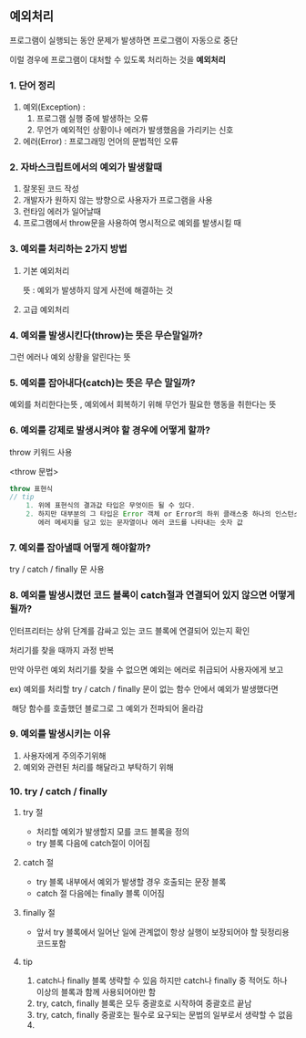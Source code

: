 ## 예외처리

프로그램이 실행되는 동안 문제가 발생하면 프로그램이 자동으로 중단

이럴 경우에 프로그램이 대처할 수 있도록 처리하는 것을 **예외처리**



### 1. 단어 정리

1. 예외(Exception) : 
   1. 프로그램 실행 중에 발생하는 오류
   2. 무언가 예외적인 상황이나 에러가 발생했음을 가리키는 신호
2. 에러(Error) : 프로그래밍 언어의 문법적인 오류



### 2. 자바스크립트에서의 예외가 발생할때

1. 잘못된 코드 작성
2. 개발자가 원하지 않는 방향으로 사용자가 프로그램을 사용
3. 런타임 에러가 일어날때
4. 프로그램에서 throw문을 사용하여 명시적으로 예외를 발생시킬 때 



### 3. 예외를 처리하는 2가지 방법

1. 기본 예외처리

   뜻 : 예외가 발생하지 않게 사전에 해결하는 것

2. 고급 예외처리



### 4. 예외를 발생시킨다(throw)는 뜻은 무슨말일까?

그런 에러나 예외 상황을 알린다는 뜻



### 5. 예외를 잡아내다(catch)는 뜻은 무슨 말일까?

예외를 처리한다는뜻 , 예외에서 회복하기 위해 무언가 필요한 행동을 취한다는 뜻



### 6. 예외를 강제로 발생시켜야 할 경우에 어떻게 할까?

throw 키워드 사용



<throw 문법>

```javascript
throw 표현식
// tip
	1. 위에 표현식의 결과값 타입은 무엇이든 될 수 있다.
    2. 하지만 대부분의 그 타입은 Error 객체 or Error의 하위 클래스중 하나의 인스턴스 나
       에러 메세지를 담고 있는 문자열이나 에러 코드를 나타내는 숫자 값
```



### 7. 예외를 잡아낼때 어떻게 해야할까?

try / catch / finally 문 사용



### 8. 예외를 발생시켰던 코드 블록이 catch절과 연결되어 있지 않으면 어떻게 될까?

인터프리터는 상위 단계를 감싸고 있는 코드 블록에 연결되어 있는지 확인

처리기를 찾을 때까지 과정 반복

만약 아무런 예외 처리기를 찾을 수 없으면 예외는 에러로 취급되어 사용자에게 보고

ex) 예외를 처리할 try / catch / finally 문이 없는 함수 안에서 예외가 발생했다면

​		해당 함수를 호출했던 블로그로 그 예외가 전파되어 올라감



### 9. 예외를 발생시키는 이유

1. 사용자에게 주의주기위해
2. 예외와 관련된 처리를 해달라고 부탁하기 위해



### 10. try / catch / finally

1. try 절

   - 처리할 예외가 발생할지 모를 코드 블록을 정의
   - try 블록 다음에 catch절이 이어짐

   

2. catch 절

   - try 블록 내부에서 예외가 발생할 경우 호출되는 문장 블록
   - catch 절 다음에는 finally 블록 이어짐

   

3. finally 절

   - 앞서 try 블록에서 일어난 일에 관계없이 항상 실행이 보장되어야 할 뒷정리용 코드포함



4. tip 
   1. catch나 finally 블록 생략할 수 있음 하지만 catch나 finally 중 적어도 하나 이상의 블록과 함께 사용되어야만 함
   2. try, catch, finally 블록은 모두 중괄호로 시작하여 중괄호르 끝남
   3. try, catch, finally 중괄호는 필수로 요구되는 문법의 일부로서 생략할 수 없음
   4. 

